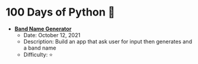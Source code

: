 # 100 Days of Python 🐍


- **[Band Name Generator](BandNameGenerator/)**
  - Date: October 12, 2021
  - Description: Build an app that ask user for input then generates and a band name
  - Difficulty: ⭐️
  
